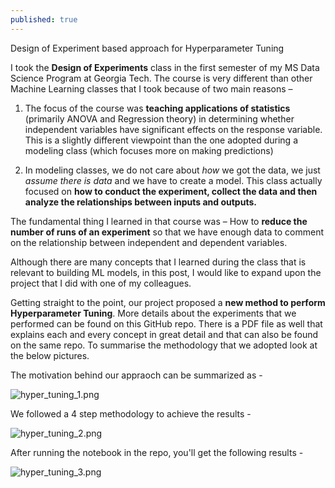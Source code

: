 ```yaml
---
published: true
---
```

Design of Experiment based approach for Hyperparameter Tuning

I took the **Design of Experiments** class in the first semester of my MS Data Science Program at Georgia Tech. The course is very different than other Machine Learning classes that I took because of two main reasons – 

1.	The focus of the course was **teaching applications of statistics** (primarily ANOVA and Regression theory) in determining whether independent variables have significant effects on the response variable. This is a slightly different viewpoint than the one adopted during a modeling class (which focuses more on making predictions)

2.	In modeling classes, we do not care about _how_ we got the data, we just _assume there is data_ and we have to create a model. This class actually focused on **how to conduct the experiment, collect the data and then analyze the relationships between inputs and outputs.**

The fundamental thing I learned in that course was – How to **reduce the number of runs of an experiment** so that we have enough data to comment on the relationship between independent and dependent variables. 

Although there are many concepts that I learned during the class that is relevant to building ML models, in this post, I would like to expand upon the project that I did with one of my colleagues. 

Getting straight to the point, our project proposed a **new method to perform Hyperparameter Tuning**. More details about the experiments that we performed can be found on this GitHub repo. There is a PDF file as well that explains each and every concept in great detail and that can also be found on the same repo. To summarise the methodology that we adopted look at the below pictures. 

The motivation behind our appraoch can be summarized as - 

![hyper_tuning_1.png]({{site.baseurl}}/images/hyper_tuning/hyper_tuning_1.png)

We followed a 4 step methodology to achieve the results - 

![hyper_tuning_2.png]({{site.baseurl}}/images/hyper_tuning/hyper_tuning_2.png)

After running the notebook in the repo, you'll get the following results - 

![hyper_tuning_3.png]({{site.baseurl}}/images/hyper_tuning/hyper_tuning_3.png)
